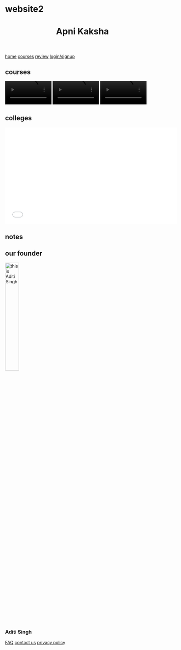 # website2
<!DOCTYPE html>
<html lang="en">
<head>
    <meta charset="UTF-8">
    <meta name="viewport" content="width=device-width, initial-scale=1.0">
    <title>Apni Kaksha | Home</title>
   

</head>

<body>
    <header>
        <h1> Apni Kaksha</h1>
    </header>
    <nav>
        <a href="#">home</a>
        <a href="#">courses</a>
        <a href="#">review</a>
        <a href="#">login/signup</a>    
    </nav>
    <main>
        <section>
            <h2>courses</h2>
            <video src="WhatsApp Video 2024-02-21 at 21.34.29_53bd40ea.mp4" width="30%" controls></video>
            <video src="WhatsApp Video 2024-03-10 at 22.06.39_9d1bf638.mp4" width="30%" controls></video>
            <video src="WhatsApp Video 2024-03-10 at 22.06.40_85e51e62.mp4" width="30%" controls></video>
        </section>
        <section>
            <h2>colleges</h2>
            <iframe width="560" height="315" src="//www.youtube.com/watch?v=61ppyY5rUB0&list=PPSV" frameborder="0"></iframe>
        </section>
        <section>
            <h2>notes</h2>
            <a href="notes/308_ComputerScience.pdf" target="_blank"></a>
        </section>
        <section>
            <h2>
                our founder
            </h2>
            <img src="WhatsApp Image 2024-02-28 at 22.10.56_f79b97f8.jpg" alt="this is Aditi Singh" width="30%">
            <h3>Aditi Singh</h3>
        </section>
    </main>
    <footer>
        <a href="#">FAQ</a>
        <a href="#">contact us</a>
        <a href="#">privacy policy</a>
    </footer>
   
</body>
</html>
